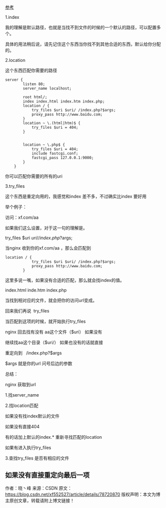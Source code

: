 
[参考](https://blog.csdn.net/xf552527/article/details/78720870)



1.index

我的理解是默认路径，也就是当找不到文件的时候的一个默认的路径，可以配置多个。

具体的用法稍后说，请先记住这个东西当你找不到其他合适的东西，默认给你分配的。


2.location

这个东西匹配你需要的路径

```
server {
        listen 80;
        server_name localhost;

        root html/;
        index index.html index.htm index.php;
        location / {
            try_files $uri $uri/ /index.php?$args;
            proxy_pass http://www.baidu.com;
        }
        location ~ \.(html|htm)$ {
            try_files $uri = 404;
        }


        location ~ \.php$ {
            try_files $uri = 404;
            include fastcgi.conf;
            fastcgi_pass 127.0.0.1:9000;
        }
    }
```

你可以匹配你需要的所有的uri


3.try_files

这个东西是重定向用的，我感觉和index 差不多，不过确实比index 要好用

举个例子：

访问：xf.com/aa

如果我们这么设置，对于这一句的理解是。

try_files $uri $uri/ /index.php?$args;

当nginx 收到你的xf.com/aa ，那么会匹配到 

```
location / {
            try_files $uri $uri/ /index.php?$args;
            proxy_pass http://www.baidu.com;
        }
```

这里多说一嘴，如果没有合适的匹配，那么就会找index的值。

index.html inde.htm index.php

当找到相对应的文件，就会把你的访问url变成。

回来我们再说  try_files

当匹配到这项的时候，就开始执行try_files

nginx 回去找有没有 aa这个文件（$uri） 如果没有

继续找aa这个目录（$uri/） 如果也没有的话就直接

重定向到   /index.php?$args    

$args 就是你的url 问号后边的参数


总结：

nginx 获取到url  

1.找server_name

2.找location匹配

如果没有找index默认的文件

如果没有直接404

有的话加上默认的index.* 重新寻找匹配的location

如果有进入执行try_files

3.查找try_files 是否有相应的文件

如果没有直接重定向最后一项
--------------------- 
作者：晓丶峰 
来源：CSDN 
原文：https://blog.csdn.net/xf552527/article/details/78720870 
版权声明：本文为博主原创文章，转载请附上博文链接！